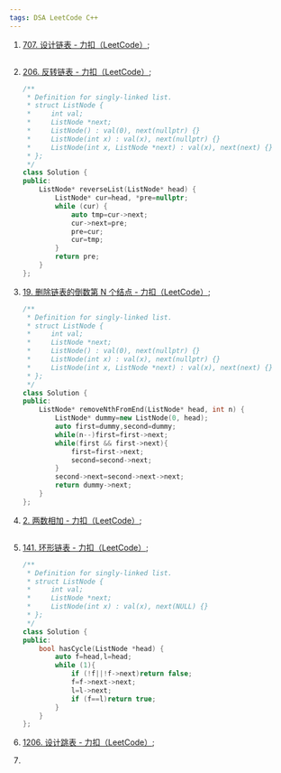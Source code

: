 ```yaml
---
tags: DSA LeetCode C++
---
```




1.   [707. 设计链表 - 力扣（LeetCode）](https://leetcode.cn/problems/design-linked-list/);

     ```cpp
     ```

2.   [206. 反转链表 - 力扣（LeetCode）](https://leetcode.cn/problems/reverse-linked-list/);

     ```cpp
     /**
      * Definition for singly-linked list.
      * struct ListNode {
      *     int val;
      *     ListNode *next;
      *     ListNode() : val(0), next(nullptr) {}
      *     ListNode(int x) : val(x), next(nullptr) {}
      *     ListNode(int x, ListNode *next) : val(x), next(next) {}
      * };
      */
     class Solution {
     public:
         ListNode* reverseList(ListNode* head) {
             ListNode* cur=head, *pre=nullptr;
             while (cur) {
                 auto tmp=cur->next;
                 cur->next=pre;
                 pre=cur;
                 cur=tmp;
             }
             return pre;
         }
     };
     ```
3.   [19. 删除链表的倒数第 N 个结点 - 力扣（LeetCode）](https://leetcode.cn/problems/remove-nth-node-from-end-of-list/);

     ```cpp
     /**
      * Definition for singly-linked list.
      * struct ListNode {
      *     int val;
      *     ListNode *next;
      *     ListNode() : val(0), next(nullptr) {}
      *     ListNode(int x) : val(x), next(nullptr) {}
      *     ListNode(int x, ListNode *next) : val(x), next(next) {}
      * };
      */
     class Solution {
     public:
         ListNode* removeNthFromEnd(ListNode* head, int n) {
             ListNode* dummy=new ListNode(0, head);
             auto first=dummy,second=dummy;
             while(n--)first=first->next;
             while(first && first->next){
                 first=first->next;
                 second=second->next;
             }
             second->next=second->next->next;
             return dummy->next;
         }
     };
     ```
4.   [2. 两数相加 - 力扣（LeetCode）](https://leetcode.cn/problems/add-two-numbers/);

     ```cpp
     ```

5.   [141. 环形链表 - 力扣（LeetCode）](https://leetcode.cn/problems/linked-list-cycle/);

     ```cpp
     /**
      * Definition for singly-linked list.
      * struct ListNode {
      *     int val;
      *     ListNode *next;
      *     ListNode(int x) : val(x), next(NULL) {}
      * };
      */
     class Solution {
     public:
         bool hasCycle(ListNode *head) {
             auto f=head,l=head;
             while (1){
                 if (!f||!f->next)return false;
                 f=f->next->next;
                 l=l->next;
                 if (f==l)return true;
             }
         }
     };
     ```
7.   [1206. 设计跳表 - 力扣（LeetCode）](https://leetcode.cn/problems/design-skiplist/);
8.   
